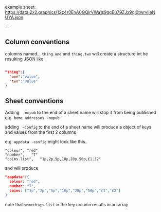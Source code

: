 
example sheet:
https://data.2x2.graphics/12z4r0EnA0GQIrVWa1s9gqEu79ZJx9ql0twrvIieNUYA.json

--
## Column conventions
columns named...
`thing.one` and `thing.two` will  create a structure int he resulting JSON like
```json

"thing":{
  "one":"value",
  "two":"value"
}

```

## Sheet conventions
Adding ` -nopub` to the end of a sheet name will stop it from being published
e.g. `home addresses -nopub`

adding ` -config` to the end of a sheet name will produce a object of keys and values from the first 2 columns

e.g.
`appdata -config`
might look like this..

```csv
"colour", "red"
"number",	"7"
"coins.list",	"1p,2p,5p,10p,20p,50p,£1,£2"
```

and will produce
```json
"appdata":{
  colour: "red",
  number: "7",
  coins: ["1p","2p","5p","10p","20p","50p","£1","£2"]
}
```

note that `somethign.list` in the key column results in an array